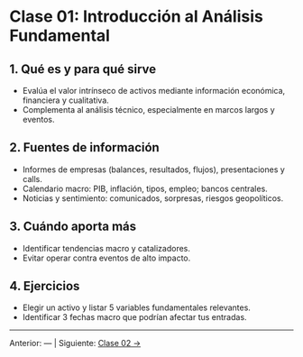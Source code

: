 # Clase 01: Introducción al Análisis Fundamental

## 1. Qué es y para qué sirve
- Evalúa el valor intrínseco de activos mediante información económica, financiera y cualitativa.
- Complementa al análisis técnico, especialmente en marcos largos y eventos.

## 2. Fuentes de información
- Informes de empresas (balances, resultados, flujos), presentaciones y calls.
- Calendario macro: PIB, inflación, tipos, empleo; bancos centrales.
- Noticias y sentimiento: comunicados, sorpresas, riesgos geopolíticos.

## 3. Cuándo aporta más
- Identificar tendencias macro y catalizadores.
- Evitar operar contra eventos de alto impacto.

## 4. Ejercicios
- Elegir un activo y listar 5 variables fundamentales relevantes.
- Identificar 3 fechas macro que podrían afectar tus entradas.

---
Anterior: — | Siguiente: [Clase 02 →](Clase_02_Estados_Financieros_y_Ratios.md)
